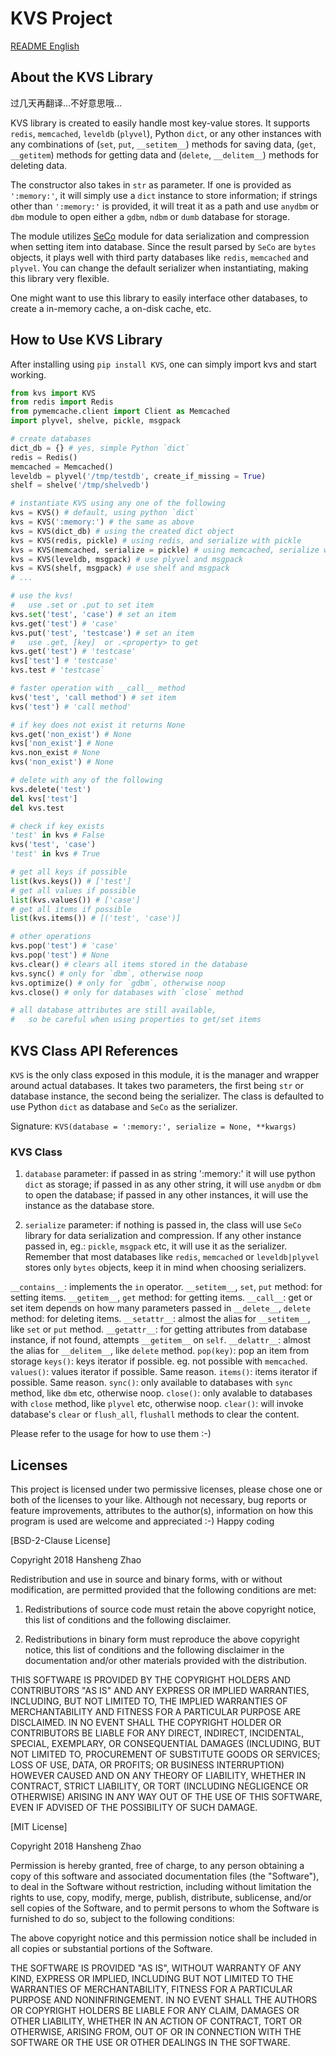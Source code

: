 # KVS Project #

[README English](README.md)

## About the KVS Library ##

过几天再翻译...不好意思哦...

KVS library is created to easily handle most key-value stores. It supports `redis`, `memcached`, `leveldb` (`plyvel`), Python `dict`, or any other instances with any combinations of (`set`, `put`, `__setitem__`) methods for saving data, (`get`, `__getitem`) methods for getting data and (`delete`, `__delitem__`) methods for deleting data.

The constructor also takes in `str` as parameter. If one is provided as `':memory:'`, it will simply use a `dict` instance to store information; if strings other than `':memory:'` is provided, it will treat it as a path and use `anydbm` or `dbm` module to open either a `gdbm`, `ndbm` or `dumb` database for storage.

The module utilizes [SeCo](https://www.github.com/copyrighthero/SeCo) module for data serialization and compression when setting item into database. Since the result parsed by `SeCo` are `bytes` objects, it plays well with third party databases like `redis`, `memcached` and `plyvel`. You can change the default serializer when instantiating, making this library very flexible.

One might want to use this library to easily interface other databases, to create a in-memory cache, a on-disk cache, etc.

## How to Use KVS Library ##

After installing using `pip install KVS`, one can simply import kvs and start working.

```python
from kvs import KVS
from redis import Redis
from pymemcache.client import Client as Memcached
import plyvel, shelve, pickle, msgpack

# create databases
dict_db = {} # yes, simple Python `dict`
redis = Redis()
memcached = Memcached()
leveldb = plyvel('/tmp/testdb', create_if_missing = True)
shelf = shelve('/tmp/shelvedb')

# instantiate KVS using any one of the following
kvs = KVS() # default, using python `dict`
kvs = KVS(':memory:') # the same as above
kvs = KVS(dict_db) # using the created dict object
kvs = KVS(redis, pickle) # using redis, and serialize with pickle
kvs = KVS(memcached, serialize = pickle) # using memcached, serialize with pickle
kvs = KVS(leveldb, msgpack) # use plyvel and msgpack
kvs = KVS(shelf, msgpack) # use shelf and msgpack
# ...

# use the kvs!
#   use .set or .put to set item
kvs.set('test', 'case') # set an item
kvs.get('test') # 'case'
kvs.put('test', 'testcase') # set an item
#   use .get, [key]  or .<property> to get
kvs.get('test') # 'testcase'
kvs['test'] # 'testcase'
kvs.test # 'testcase`

# faster operation with __call__ method
kvs('test', 'call method') # set item
kvs('test') # 'call method'

# if key does not exist it returns None
kvs.get('non_exist') # None
kvs['non_exist'] # None
kvs.non_exist # None
kvs('non_exist') # None

# delete with any of the following
kvs.delete('test')
del kvs['test']
del kvs.test

# check if key exists
'test' in kvs # False
kvs('test', 'case')
'test' in kvs # True

# get all keys if possible
list(kvs.keys()) # ['test']
# get all values if possible
list(kvs.values()) # ['case']
# get all items if possible
list(kvs.items()) # [('test', 'case')]

# other operations
kvs.pop('test') # 'case'
kvs.pop('test') # None
kvs.clear() # clears all items stored in the database
kvs.sync() # only for `dbm`, otherwise noop
kvs.optimize() # only for `gdbm`, otherwise noop
kvs.close() # only for databases with `close` method

# all database attributes are still available,
#   so be careful when using properties to get/set items
```

## KVS Class API References ##

`KVS` is the only class exposed in this module, it is the manager and wrapper around actual databases. It takes two parameters, the first being `str` or database instance, the second being the serializer. The class is defaulted to use Python `dict` as database and `SeCo` as the serializer.

Signature: `KVS(database = ':memory:', serialize = None, **kwargs)`

### KVS Class ###

1. `database` parameter: if passed in as string ':memory:' it will use python `dict` as storage; if passed in as any other string, it will use `anydbm` or `dbm` to open the database; if passed in any other instances, it will use the instance as the database store.

2. `serialize` parameter: if nothing is passed in, the class will use `SeCo` library for data serialization and compression. If any other instance passed in, eg.: `pickle`, `msgpack` etc, it will use it as the serializer. Remember that most databases like `redis`, `memcached` or `leveldb|plyvel` stores only `bytes` objects, keep it in mind when choosing serializers. 

`__contains__`: implements the `in` operator.
`__setitem__`, `set`, `put` method: for setting items.
`__getitem__`, `get` method: for getting items.
`__call__`: get or set item depends on how many parameters passed in
`__delete__`, `delete` method: for deleting items.
`__setattr__`: almost the alias for `__setitem__`, like `set` or `put` method.
`__getattr__`: for getting attributes from database instance, if not found, attempts `__getitem__` on `self`.
`__delattr__`: almost the alias for `__delitem__`, like `delete` method.
`pop(key)`: pop an item from storage
`keys()`: keys iterator if possible. eg. not possible with `memcached`.
`values()`: values iterator if possible. Same reason.
`items()`: items iterator if possible. Same reason.
`sync()`: only available to databases with `sync` method, like `dbm` etc, otherwise noop.
`close()`: only avalable to databases with `close` method, like `plyvel` etc, otherwise noop.
`clear()`: will invoke database's `clear` or `flush_all`, `flushall` methods to clear the content.

Please refer to the usage for how to use them :-)

## Licenses ##

This project is licensed under two permissive licenses, please chose one or both of the licenses to your like. Although not necessary, bug reports or feature improvements, attributes to the author(s), information on how this program is used are welcome and appreciated :-) Happy coding 

[BSD-2-Clause License]

Copyright 2018 Hansheng Zhao

Redistribution and use in source and binary forms, with or without modification, are permitted provided that the following conditions are met:

1. Redistributions of source code must retain the above copyright notice, this list of conditions and the following disclaimer.

2. Redistributions in binary form must reproduce the above copyright notice, this list of conditions and the following disclaimer in the documentation and/or other materials provided with the distribution.

THIS SOFTWARE IS PROVIDED BY THE COPYRIGHT HOLDERS AND CONTRIBUTORS "AS IS" AND ANY EXPRESS OR IMPLIED WARRANTIES, INCLUDING, BUT NOT LIMITED TO, THE IMPLIED WARRANTIES OF MERCHANTABILITY AND FITNESS FOR A PARTICULAR PURPOSE ARE DISCLAIMED. IN NO EVENT SHALL THE COPYRIGHT HOLDER OR CONTRIBUTORS BE LIABLE FOR ANY DIRECT, INDIRECT, INCIDENTAL, SPECIAL, EXEMPLARY, OR CONSEQUENTIAL DAMAGES (INCLUDING, BUT NOT LIMITED TO, PROCUREMENT OF SUBSTITUTE GOODS OR SERVICES; LOSS OF USE, DATA, OR PROFITS; OR BUSINESS INTERRUPTION) HOWEVER CAUSED AND ON ANY THEORY OF LIABILITY, WHETHER IN CONTRACT, STRICT LIABILITY, OR TORT (INCLUDING NEGLIGENCE OR OTHERWISE) ARISING IN ANY WAY OUT OF THE USE OF THIS SOFTWARE, EVEN IF ADVISED OF THE POSSIBILITY OF SUCH DAMAGE.

[MIT License]

Copyright 2018 Hansheng Zhao

Permission is hereby granted, free of charge, to any person obtaining a copy of this software and associated documentation files (the "Software"), to deal in the Software without restriction, including without limitation the rights to use, copy, modify, merge, publish, distribute, sublicense, and/or sell copies of the Software, and to permit persons to whom the Software is furnished to do so, subject to the following conditions:

The above copyright notice and this permission notice shall be included in all copies or substantial portions of the Software.

THE SOFTWARE IS PROVIDED "AS IS", WITHOUT WARRANTY OF ANY KIND, EXPRESS OR IMPLIED, INCLUDING BUT NOT LIMITED TO THE WARRANTIES OF MERCHANTABILITY, FITNESS FOR A PARTICULAR PURPOSE AND NONINFRINGEMENT. IN NO EVENT SHALL THE AUTHORS OR COPYRIGHT HOLDERS BE LIABLE FOR ANY CLAIM, DAMAGES OR OTHER LIABILITY, WHETHER IN AN ACTION OF CONTRACT, TORT OR OTHERWISE, ARISING FROM, OUT OF OR IN CONNECTION WITH THE SOFTWARE OR THE USE OR OTHER DEALINGS IN THE SOFTWARE.

